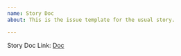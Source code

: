 ```yaml
---
name: Story Doc
about: This is the issue template for the usual story.

---
```


Story Doc Link: [Doc](story-docs/template.md)

